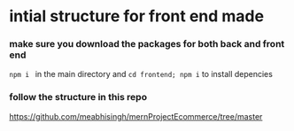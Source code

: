 # intial structure for front end made 
### make sure you download the packages for both back and front end  

 `npm i ` in the main directory and 
 `cd frontend; npm i` to install depencies 

 ### follow the structure in this repo 
 https://github.com/meabhisingh/mernProjectEcommerce/tree/master

 #